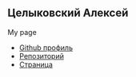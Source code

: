 ## Целыковский Алексей
My page
* [Github профиль](https://github.com/alexitsl)
* [Репозиторий](https://github.com/alexitsl/alexitsl.github.io)
* [Страница](https://alexitsl.github.io)
